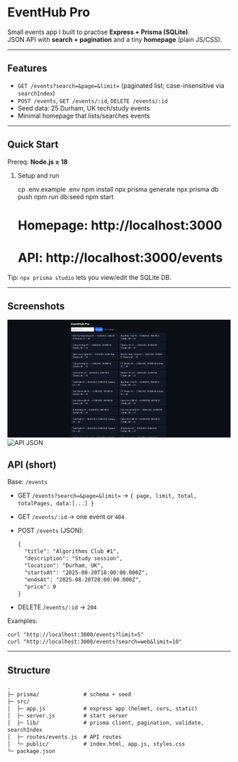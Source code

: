 # EventHub Pro

Small events app I built to practise **Express + Prisma (SQLite)**.  
JSON API with **search + pagination** and a tiny **homepage** (plain JS/CSS).

---

## Features
- `GET /events?search=&page=&limit=` (paginated list; case-insensitive via `searchIndex`)
- `POST /events`, `GET /events/:id`, `DELETE /events/:id`
- Seed data: 25 Durham, UK tech/study events
- Minimal homepage that lists/searches events

---

## Quick Start

Prereq: **Node.js ≥ 18**

1) Setup and run

    cp .env.example .env
    npm install
    npx prisma generate
    npx prisma db push
    npm run db:seed
    npm start
    # Homepage: http://localhost:3000
    # API:      http://localhost:3000/events

Tip: `npx prisma studio` lets you view/edit the SQLite DB.

---
## Screenshots
![Homepage](docs/screenshot_home.png)
![API JSON](docs/screenshot_api.png)


## API (short)

Base: `/events`

- GET `/events?search=&page=&limit=` → `{ page, limit, total, totalPages, data:[...] }`
- GET `/events/:id` → one event or `404`
- POST `/events` (JSON):

      {
        "title": "Algorithms Club #1",
        "description": "Study session",
        "location": "Durham, UK",
        "startsAt": "2025-08-20T18:00:00.000Z",
        "endsAt": "2025-08-20T20:00:00.000Z",
        "price": 0
      }

- DELETE `/events/:id` → `204`

Examples:

    curl "http://localhost:3000/events?limit=5"
    curl "http://localhost:3000/events?search=web&limit=10"

---

## Structure

    .
    ├─ prisma/              # schema + seed
    ├─ src/
    │  ├─ app.js            # express app (helmet, cors, static)
    │  ├─ server.js         # start server
    │  ├─ lib/              # prisma client, pagination, validate, searchIndex
    │  ├─ routes/events.js  # API routes
    │  └─ public/           # index.html, app.js, styles.css
    └─ package.json
